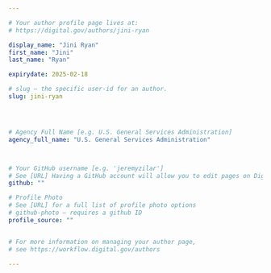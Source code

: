 ```yaml
---

# Your author profile page lives at:
# https://digital.gov/authors/jini-ryan

display_name: "Jini Ryan"
first_name: "Jini"
last_name: "Ryan"

expirydate: 2025-02-18

# slug — the specific user-id for an author.
slug: jini-ryan




# Agency Full Name [e.g. U.S. General Services Administration]
agency_full_name: "U.S. General Services Administration"



# Your GitHub username [e.g. 'jeremyzilar']
# See [URL] Having a GitHub account will allow you to edit pages on DigitalGov. The image used in your GitHub account can also be used to populate your digital.gov profile photo.
github: ""

# Profile Photo
# See [URL] for a full list of profile photo options
# github-photo — requires a github ID
profile_source: ""


# For more information on managing your author page,
# see https://workflow.digital.gov/authors

---
```

